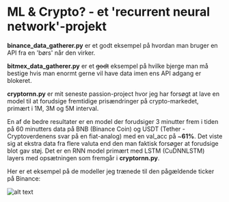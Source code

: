 # ML & Crypto? - et 'recurrent neural network'-projekt

**binance_data_gatherer.py** er et godt eksempel på hvordan man bruger en API fra en 'børs' når den virker.

**bitmex_data_gatherer.py** er et ~~godt~~ eksempel på hvilke bjerge man må bestige hvis man enormt gerne vil have data imen ens API adgang er blokeret.

**cryptornn.py** er mit seneste passion-project hvor jeg har forsøgt at lave en model til at forudsige fremtidige prisændringer på crypto-markedet, primært i 1M, 3M og 5M interval.

En af de bedre resultater er en model der forudsiger 3 minutter frem i tiden på 60 minutters data på BNB (Binance Coin) og USDT (Tether - Cryptoverdenens svar på en fiat-analog) med en val_acc på ~**61%**. Det viste sig at ekstra data fra flere valuta end den man faktisk forsøger at forudsige blot gav støj. Det er en RNN model primært med LSTM (CuDNNLSTM) layers med opsætningen som fremgår i **cryptornn.py**.

Her er et eksempel på de modeller jeg trænede til den pågældende ticker på Binance:

![alt text](https://i.imgur.com/kHO7pEg.png)
